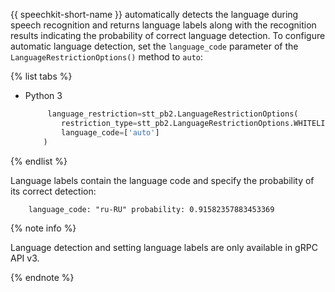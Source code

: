 {{ speechkit-short-name }} automatically detects the language during speech recognition and returns language labels along with the recognition results indicating the probability of correct language detection.
To configure automatic language detection, set the `language_code` parameter of the `LanguageRestrictionOptions()` method to `auto`:

{% list tabs %}

- Python 3

   ```python
   	    language_restriction=stt_pb2.LanguageRestrictionOptions(
           restriction_type=stt_pb2.LanguageRestrictionOptions.WHITELIST,
           language_code=['auto']
       )
   ```

{% endlist %}

Language labels contain the language code and specify the probability of its correct detection:
```
    language_code: "ru-RU" probability: 0.91582357883453369
```
{% note info %}

Language detection and setting language labels are only available in gRPC API v3.

{% endnote %}